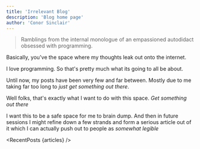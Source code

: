 ```yaml
---
title: 'Irrelevant Blog'
description: 'Blog home page'
author: 'Conor Sinclair'
---
```


<script context="module">
  export async function load({ fetch }) {
    const res = await fetch(`/api/articles`)
    const articles = await res.json()
    return { props: { articles }}
  }
</script>

<script>
  import Profile from '../components/Profile.svelte'
  import Logo from '../components/Logo.svelte'
  import RecentPosts from '../components/RecentPosts.svelte'

  export let articles
</script>

<Profile />
<Logo />

> Ramblings from the internal monologue of an empassioned autodidact obsessed with programming.

Basically, you've the space where my thoughts leak out onto the internet.

I love programming. So that's pretty much what its going to all be about.

Until now, my posts have been very few and far between. Mostly due to me taking far too long to _just get something out there_.

Well folks, that's exactly what I want to do with this space. _Get something out there_ 

I want this to be a safe space for me to brain dump. And then in future sessions I might refine down a few strands and form a serious article out of it which I can actually push out to people as _somewhat legible_

<RecentPosts {articles} />